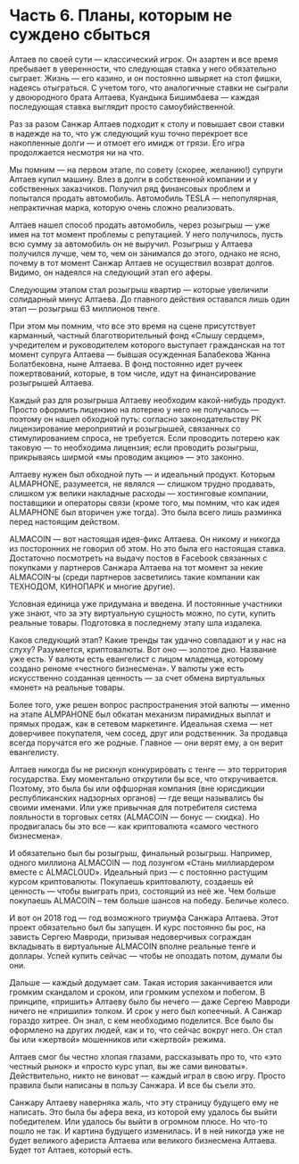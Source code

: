 # Часть 6. Планы, которым не суждено сбыться

Алтаев по своей сути — классический игрок. Он азартен и все время пребывает в уверенности, что следующая ставка у него обязательно сыграет. Жизнь — его казино, и он постоянно швыряет на стол фишки, надеясь отыграться. С учетом того, что аналогичные ставки не сыграли у двоюродного брата Алтаева, Куандыка Бишимбаева — каждая последующая ставка выглядит просто самоубийственной.

Раз за разом Санжар Алтаев подходит к столу и повышает свои ставки в надежде на то, что уж следующий куш точно перекроет все накопленные долги — и отмоет его имидж от грязи. Его игра продолжается несмотря ни на что.

Мы помним — на первом этапе, по совету \(скорее, желанию!\) супруги Алтаев купил машину. Влез в долги в собственной компании и у собственных заказчиков. Получил ряд финансовых проблем и попытался продать автомобиль. Автомобиль TESLA — непопулярная, непрактичная марка, которую очень сложно реализовать.

Алтаев нашел способ продать автомобиль, через розыгрыш — уже имея на тот момент проблемы с репутацией. У него получилось, пусть всю сумму за автомобиль он не выручил. Розыгрыш у Алтаева получился лучше, чем то, чем он занимался до этого, однако не ясно, почему в тот момент Санжар Алтаев не осуществил возврат долгов. Видимо, он надеялся на следующий этап его аферы.

Следующим этапом стал розыгрыш квартир — которые увеличили солидарный минус Алтаева. До главного действия оставался лишь один этап — розыгрыш 63 миллионов тенге.

При этом мы помним, что все это время на сцене присутствует карманный, частный благотворительный фонд «Слышу сердцем», учредителем и руководителем которого выступает гражданская на тот момент супруга Алтаева — бывшая осужденная Балабекова Жанна Болатбековна, ныне Алтаева. В фонд постоянно идет ручеек пожертвований, которые, в том числе, идут на финансирование розыгрышей Алтаева.

Каждый раз для розыгрыша Алтаеву необходим какой-нибудь продукт. Просто оформить лицензию на лотерею у него не получалось — поэтому он нашел обходной путь: согласно законодательству РК лицензирование мероприятий и розыгрышей, связанных со стимулированием спроса, не требуется. Если проводить лотерею как таковую — то необходима лицензия; если проводить розыгрыш, прикрываясь ширмой «мы проводим акцию» — это законно.

Алтаеву нужен был обходной путь — и идеальный продукт. Которым ALMAPHONE, разумеется, не являлся — слишком трудно продавать, слишком уж велики накладные расходы — хостинговые компании, поставщики и операторы связи \(кроме того, мы помним, что как идея ALMAPHONE был вторичен уже тогда\). Это была всего лишь разминка перед настоящим действом.

ALMACOIN — вот настоящая идея-фикс Алтаева. Он никому и никогда из посторонних не говорил об этом. Но это была его настоящая ставка. Достаточно посмотреть на выдачу постов в Facebook связанных с покупками у партнеров Санжара Алтаева на тот момент за некие ALMACOIN-ы \(среди партнеров засветились такие компании как ТЕХНОДОМ, КИНОПАРК  и многие другие\).

Условная единица уже придумана и введена. И постоянные участники уже знают, что за эту виртуальную сущность можно, по сути, купить реальные товары. Подготовка в последнему этапу шла издалека.

Каков следующий этап? Какие тренды так удачно совпадают и у нас на слуху? Разумеется, криптовалюты. Вот оно — золотое дно. Название уже есть. У валюты есть евангелист с лицом младенца, которому создано реноме «честного бизнесмена». У валюты уже есть искусственно созданная ценность — за счет обмена виртуальных «монет» на реальные товары.

Более того, уже решен вопрос распространения этой валюты — именно на этапе ALMPAHONE был обкатан механизм пирамидных выплат и прямых продаж, как в сетевом маркетинге. Идеальная схема — нет доверчивее покупателя, чем сосед, друг или родственник. За продавца всегда поручатся его же родные. Главное — они верят ему, а он верит евангелисту.

Алтаев никогда бы не рискнул конкурировать с тенге — это территория государства. Ему моментально открутили бы все, что откручивается. Поэтому, это была бы или оффшорная компания \(вне юрисдикции республиканских надзорных органов\) — где вещи назывались бы своими именами. Или уже привычная для потребителя система лояльности в торговых сетях \(ALMACOIN — бонус — скидка\). Но продвигалась бы это все — как криптовалюта «самого честного бизнесмена».

И обязательно был бы розыгрыш, финальный розыгрыш. Например, одного миллиона ALMACOIN — под лозунгом «Стань миллиардером вместе с ALMACLOUD». Идеальный приз — с постоянно растущим курсом криптовалюты. Покупаешь криптовалюту, создаешь ей ценность — чтобы выиграть приз, состоящий из неё же. Чем больше покупаешь ALMACOIN – тем больше шансов на победу. Беличье колесо.

И вот он 2018 год — год возможного триумфа Санжара Алтаева. Этот проект обязательно был бы запущен. И курс постоянно бы рос, на зависть Сергею Мавроди, призывая недоверчивых сограждан вкладывать в виртуальные ALMACOIN вполне реальные тенге и доллары. Успей купить сейчас — чтобы не опоздать потом, думали бы они.

Дальше — каждый додумает сам. Такая история заканчивается или громким скандалом и сроком, или громким успехом и побегом. В принципе, «пришить» Алтаеву было бы нечего — даже Сергею Мавроди ничего не «пришили» толком. И срок у него был копеечный. А Санжар гораздо хитрее. Он знал, с кем необходимо поделится. Все было бы оформлено на других людей, как и то, что сейчас вокруг него. Он стал бы или «жертвой» мошенников или «жертвой» режима.

Алтаев смог бы честно хлопая глазами, рассказывать про то, что «это честный рынок» и «просто курс упал, вы же сами виноваты». Действительно, никто не виноват — каждый играл в свою игру. Просто правила были написаны в пользу Санжара. И все бы съели это.

Санжару Алтаеву наверняка жаль, что эту страницу будущего ему не написать. Это была бы афера века, из которой ему удалось бы выйти победителем. Или удалось бы выйти в огромном плюсе. Но что-то пошло не так. И картина будущего изменилась. И в ней никогда уже не будет великого афериста Алтаева или великого бизнесмена Алтаева. Будет тот Алтаев, который есть.

